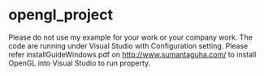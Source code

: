 # opengl_project

Please do not use my example for your work or your company work.
The code are running under Visual Studio with Configuration setting. Please refer installGuideWindows.pdf on http://www.sumantaguha.com/ to install OpenGL into Visual Studio to run property.
